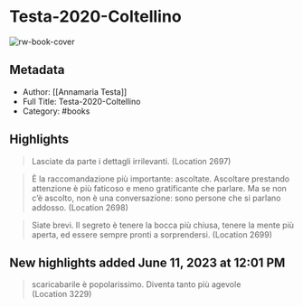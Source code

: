 # Testa-2020-Coltellino

![rw-book-cover](https://readwise-assets.s3.amazonaws.com/static/images/default-book-icon-2.dae1dc4d332b.png)

## Metadata
- Author: [[Annamaria Testa]]
- Full Title: Testa-2020-Coltellino
- Category: #books

## Highlights

> Lasciate da parte i dettagli irrilevanti. (Location 2697)


> È la raccomandazione più importante: ascoltate. Ascoltare prestando attenzione è più faticoso e meno gratificante che parlare. Ma se non c’è ascolto, non è una conversazione: sono persone che si parlano addosso. (Location 2698)


> Siate brevi. Il segreto è tenere la bocca più chiusa, tenere la mente più aperta, ed essere sempre pronti a sorprendersi. (Location 2699)

## New highlights added June 11, 2023 at 12:01 PM

> scaricabarile è popolarissimo. Diventa tanto più agevole (Location 3229)

